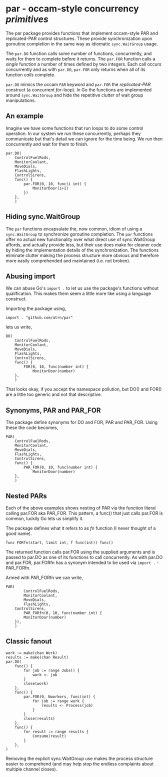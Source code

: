 # par - occam-style concurrency _primitives_

The par  package provides functions that implement  occam-style PAR
and replicated-PAR control structures. These provide synchronization
upon goroutine completion in the same way as idiomatic `sync.WaitGroup`
usage.

The `par.DO` function calls some number of functions, concurrently, and waits for
them to complete before it returns. The `par.FOR` function calls a _single_ function
a number of times defined by two integers. Each call occurs concurrently and as with
`par.DO`, `par.FOR` only returns when all of its function _calls_ complete.

`par.DO` mimics the occam `PAR` keyword and `par.FOR` the
_replicated-PAR_ construct (a concurrent _for_-loop). In Go
the functions are implemented around `sync.WaitGroup` and hide
the repetitive _clutter_ of wait group manipulations.

## An example

Imagine we have some functions that run loops to do some control
operation. In our system we run these concurrently, perhaps they
communicate but that's detail we can ignore for the time being.
We run then concurrently and wait for them to finish.

	par.DO(
		ControlFuelRods,
		MonitorCoolant,
		MoveDials,
		FlashLights,
		ControlSirens,
		func() {
			par.FOR(0, 10, func(i int) {
				MonitorDoor(i+1)
			})
		},
        )


## Hiding sync.WaitGroup

The `par` functions encapsulate  the, now common,  idiom of using  a 
`sync.WaitGroup`  to synchronize  goroutine  completion.   The `par`
functions offer  no actual new  functionality over what direct  use of
sync.WaitGroup affords, and actually provide  less, but their use does
make  for cleaner  code by  hiding the  implementation details  of the
synchronization.  The  functions eliminate clutter making  the process
structure  more obvious  and  therefore more  easily comprehended  and
maintained (i.e. not broken).

## Abusing import

We can abuse Go's `import .` to let us use the package's functions
without qualification. This makes them seem a little more like using
a language construct.

Importing the package using,

	import . "github.com/atrn/par"

lets us write,

	DO(
		ControlFuelRods,
		MonitorCoolant,
		MoveDials,
		FlashLights,
		ControlSirens,
		func() {
			FOR(0, 10, func(number int) {
				MonitorDoor(number)
		},
        )


That looks okay, if you accept the namespace pollution, but
DO() and FOR() are a little too generic and not that descriptive.

## Synonyms, PAR and PAR_FOR 

The package define synonyms for DO and FOR, PAR and PAR_FOR.
Using these the code becomes,

	PAR(
		ControlFuelRods,
		MonitorCoolant,
		MoveDials,
		FlashLights,
		ControlSirens,
		func() {
			PAR_FOR(0, 10, func(number int) {
				MonitorDoor(number)
		},
        )
        

## Nested PARs

Each of the above examples shows nesting of PAR via the
function literal calling par.FOR aka PAR_FOR. This pattern,
a func() that just calls par.FOR is common, luckily Go lets
us simplify it.

The package defines what it refers to as _fn_ function
(I never thought of a good name).

	func FORfn(start, limit int, f func(int)) func()

The returned function calls par.FOR using the supplied
arguments and is passed to par.DO as one of its functions
to call concurrently. As with par.DO and par.FOR, par.FORfn
has a synonym intended to be used via `import .` - PAR_FORfn.

Armed with PAR_FORfn we can write,

	PAR(
	    	ControlFuelRods,
	    	MonitorCoolant,
	    	MoveDials,
	    	FlashLights,
		ControlSirens,
	    	PAR_FORfn(0, 10, func(number int) {
			MonitorDoor(number)
		}),
        )


## Classic fanout

	work := make(chan Work)
	results := make(chan Result)
	par.DO(
		func() {
			for job := range Jobs() {
				work <- job
			}
			close(work)
		},
		func() {
			par.FOR(0, Nworkers, func(int) {
				for job := range work {
					results <- Process(job)
				}
			}
			close(results)
		},
		func() {
			for result := range results {
				Consume(result)
			}
		},
	)

Removing the explicit sync.WaitGroup use makes the
process structure easier to comprehend (and may
help stop the endless complaints about multiple
channel closes).
